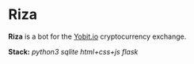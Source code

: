 Riza
====

**Riza** is a bot for the [Yobit.io](https://www.yobit.io) cryptocurrency exchange.

**Stack:**
  *python3*
  *sqlite*
  *html+css+js*
  *flask*
